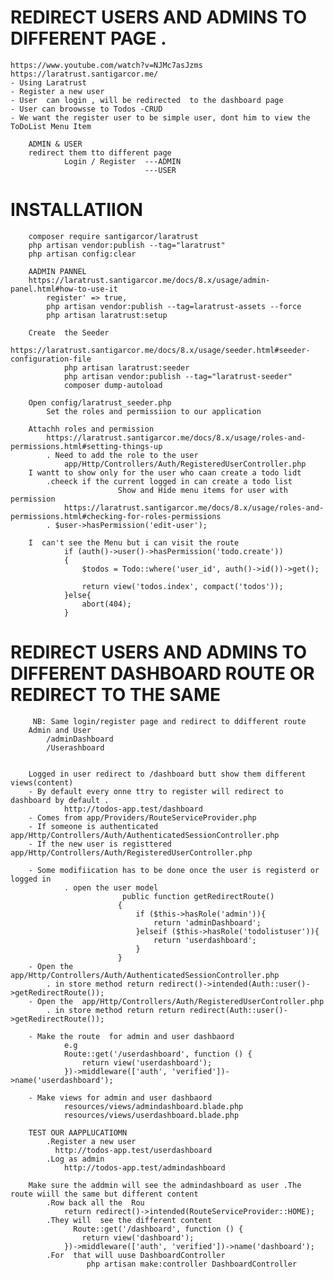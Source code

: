# REDIRECT USERS AND ADMINS TO  DIFFERENT PAGE .
    https://www.youtube.com/watch?v=NJMc7asJzms
    https://laratrust.santigarcor.me/
    - Using Laratrust
    - Register a new user
    - User  can login , will be redirected  to the dashboard page
    - User can broowsse to Todos -CRUD
    - We want the register user to be simple user, dont him to view the ToDoList Menu Item

        ADMIN & USER 
        redirect them tto different page
                Login / Register  ---ADMIN 
                                  ---USER
        
# INSTALLATIION
        composer require santigarcor/laratrust
        php artisan vendor:publish --tag="laratrust"
        php artisan config:clear

        AADMIN PANNEL
        https://laratrust.santigarcor.me/docs/8.x/usage/admin-panel.html#how-to-use-it
            register' => true,
            php artisan vendor:publish --tag=laratrust-assets --force
            php artisan laratrust:setup

        Create  the Seeder
            https://laratrust.santigarcor.me/docs/8.x/usage/seeder.html#seeder-configuration-file
                php artisan laratrust:seeder
                php artisan vendor:publish --tag="laratrust-seeder"
                composer dump-autoload

        Open config/laratrust_seeder.php
            Set the roles and permissiion to our application

        Attachh roles and permission
            https://laratrust.santigarcor.me/docs/8.x/usage/roles-and-permissions.html#setting-things-up
            . Need to add the role to the user
                app/Http/Controllers/Auth/RegisteredUserController.php
        I wantt to show only for the user who caan create a todo lidt
            .cheeck if the current logged in can create a todo list
                            Show and Hide menu items for user with permission
                https://laratrust.santigarcor.me/docs/8.x/usage/roles-and-permissions.html#checking-for-roles-permissions
            . $user->hasPermission('edit-user'); 

        I  can't see the Menu but i can visit the route
                if (auth()->user()->hasPermission('todo.create'))
                {
                    $todos = Todo::where('user_id', auth()->id())->get();
        
                    return view('todos.index', compact('todos'));
                }else{
                    abort(404);
                }

# REDIRECT USERS AND ADMINS TO  DIFFERENT DASHBOARD  ROUTE   OR REDIRECT TO THE SAME 
         NB: Same login/register page and redirect to ddifferent route
        Admin and User 
            /adminDashboard
            /Userashboard


        Logged in user redirect to /dashboard butt show them different views(content)
        - By default every onne ttry to register will redirect to dashboard by default .
                http://todos-app.test/dashboard 
        - Comes from app/Providers/RouteServiceProvider.php
        - If someone is authenticated app/Http/Controllers/Auth/AuthenticatedSessionController.php
        - If the new user is registtered app/Http/Controllers/Auth/RegisteredUserController.php

        - Some modifiication has to be done once the user is registerd or logged in
                . open the user model
                             public function getRedirectRoute()
                            {
                                if ($this->hasRole('admin')){
                                    return 'adminDashboard';
                                }elseif ($this->hasRole('todolistuser')){
                                    return 'userdashboard';
                                }
                            }
        - Open the  app/Http/Controllers/Auth/AuthenticatedSessionController.php
            . in store method return redirect()->intended(Auth::user()->getRedirectRoute());
        - Open the  app/Http/Controllers/Auth/RegisteredUserController.php
            . in store method return return redirect(Auth::user()->getRedirectRoute());

        - Make the route  for admin and user dashbaord
                e.g
                Route::get('/userdashboard', function () {
                    return view('userdashboard');
                })->middleware(['auth', 'verified'])->name('userdashboard');

        - Make views for admin and user dashbaord
                resources/views/admindashboard.blade.php
                resources/views/userdashboard.blade.php

        TEST OUR AAPPLUCATIOMN
            .Register a new user
              http://todos-app.test/userdashboard
            .Log as admin 
                http://todos-app.test/admindashboard

        Make sure the addmin will see the admindashboard as user .The route wiill the same but different content
            .Row back all the  Rou
                return redirect()->intended(RouteServiceProvider::HOME);
            .They will  see the different content
                  Route::get('/dashboard', function () {
                    return view('dashboard');
                })->middleware(['auth', 'verified'])->name('dashboard');
            .For  that will uuse DashboardController
                     php artisan make:controller DashboardController
